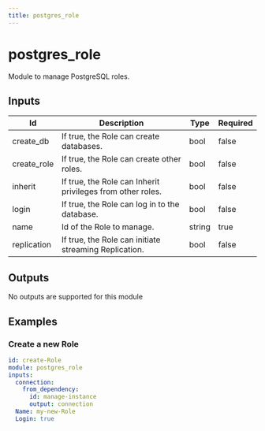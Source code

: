 ```yaml
---
title: postgres_role
---
```


# postgres_role

Module to manage PostgreSQL roles.

## Inputs

| Id          | Description                                                | Type   | Required |
| ----------- | ---------------------------------------------------------- | ------ | -------- |
| create_db   | If true, the Role can create databases.                    | bool   | false    |
| create_role | If true, the Role can create other roles.                  | bool   | false    |
| inherit     | If true, the Role can Inherit privileges from other roles. | bool   | false    |
| login       | If true, the Role can log in to the database.              | bool   | false    |
| name        | Id of the Role to manage.                                  | string | true     |
| replication | If true, the Role can initiate streaming Replication.      | bool   | false    |

## Outputs

No outputs are supported for this module

## Examples

### Create a new Role

```yaml
id: create-Role
module: postgres_role
inputs:
  connection:
    from_dependency:
      id: manage-instance
      output: connection
  Name: my-new-Role
  Login: true
```
